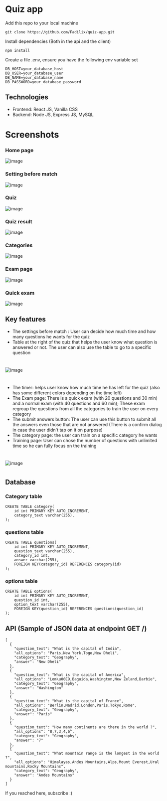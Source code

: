 # Quiz app

Add this repo to your local machine
```
git clone https://github.com/Fadilix/quiz-app.git
```

Install dependencies (Both in the api and the client)
```
npm install
```

Create a file .env, ensure you have the following env variable set
```
DB_HOST=your_database_host
DB_USER=your_database_user
DB_NAME=your_database_name
DB_PASSWORD=your_database_password
```

## Technologies
- Frontend: React JS, Vanilla CSS
- Backend: Node JS, Express JS, MySQL

# Screenshots
### Home page
![image](https://github.com/Fadilix/quiz-app/assets/121851593/a059054d-3a32-4c9e-8f47-25cfbb50fcd2)

### Setting before match 
![image](https://github.com/Fadilix/quiz-app/assets/121851593/91468e09-3551-4901-b8a0-04a208c9f536)

### Quiz
![image](https://github.com/Fadilix/quiz-app/assets/121851593/dca89d67-02b9-40bf-846c-4006ace07ed8)


### Quiz result
![image](https://github.com/Fadilix/quiz-app/assets/121851593/715cfdfb-72cf-46ce-a048-2ff8e80c3ae9)

### Categories 
![image](https://github.com/Fadilix/quiz-app/assets/121851593/b74ab866-4375-44ca-a610-aa71578d997a)

### Exam page
![image](https://github.com/Fadilix/quiz-app/assets/121851593/8b040172-207e-433f-b6a8-37e59ad2ce1f)

### Quick exam
![image](https://github.com/Fadilix/quiz-app/assets/121851593/1221b4a3-7602-403a-b517-11f5cf4acd0a)


## Key features
- The settings before match : User can decide how much time and how many questions he wants for the quiz
- Table at the right of the quiz that helps the user know what question is answered or not. The user can also use the table to go to a specific question
#
  ![image](https://github.com/Fadilix/quiz-app/assets/121851593/52fe3df6-7db0-4911-9e3e-414bf988c606)
#
- The timer: helps user know how much time he has left for the quiz (also has some different colors depending on the time left)
- The Exam page: There is a quick exam (with 20 questions and 30 min) and a normal exam (with 40 questions and 60 min); These exam regroup the questions from all the categories to train the user on every category
- The submit answers button: The user can use this button to submit all the answers even those that are not answered (There is a confirm dialog in case the user didn't tap on it on purpose)
- The category page: the user can train on a specific category he wants
- Training page: User can chose the number of questions with unlimited time so he can fully focus on the training
#
![image](https://github.com/Fadilix/quiz-app/assets/121851593/77aa5142-18ca-4cc0-bb78-165e507e7cd3)
#

## Database

### Category table
```
CREATE TABLE category(
	id int PRIMARY KEY AUTO_INCREMENT,
	category_text varchar(255),
);
```
### questions table
```
CREATE TABLE questions(
	id int PRIMARY KEY AUTO_INCREMENT,
	question_text varchar(255),
	category_id int,
	answer varchar(255),
	FOREIGN KEY(category_id) REFERENCES category(id)
);
```

### options table
```
CREATE TABLE options(
	id int PRIMARY KEY AUTO_INCREMENT,
	question_id int,
	option_text varchar(255),
	FOREIGN KEY(question_id) REFERENCES questions(question_id)
);

```

## API (Sample of JSON data at endpoint GET /)
```
[
  {
    "question_text": "What is the capital of India",
    "all_options": "Paris,New York,Togo,New Dheli",
    "category_text": "Geography",
    "answer": "New Dheli"
  },
  {
    "question_text": "What is the capital of America",
    "all_options": "Lom\u00E9,Baguida,Washington,New Zeland,Barbie",
    "category_text": "Geography",
    "answer": "Washington"
  },
  {
    "question_text": "What is the capital of France",
    "all_options": "Berlin,Madrid,London,Paris,Tokyo,Rome",
    "category_text": "Geography",
    "answer": "Paris"
  },
  {
    "question_text": "How many continents are there in the world ?",
    "all_options": "8,7,3,4,6",
    "category_text": "Geography",
    "answer": "7"
  },
  {
    "question_text": "What mountain range is the longest in the world ?",
    "all_options": "Himalayas,Andes Mountains,Alps,Mount Everest,Ural mountains,Rocky Mountains",
    "category_text": "Geography",
    "answer": "Andes Mountains"
  }
]
```

If you reached here, subscribe :)  
